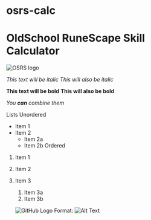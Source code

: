 # osrs-calc

<h1>OldSchool RuneScape Skill Calculator</h1>

![OSRS logo](https://imgcache.rune-server.ee/34c09dc813a25ee687c9538d85ec228c4ca81b20/687474703a2f2f7777772e727367672e6e6c2f696d616765732f636f6e74656e742f727330376b6f6f702e706e67)

_This text will be italic_
_This will also be italic_

**This text will be bold**
**This will also be bold**
  
  
_You **can** combine them_
  
  
Lists
Unordered
- Item 1
- Item 2
  - Item 2a
  - Item 2b
    Ordered
  
  
1. Item 1
1. Item 2
1. Item 3
   1. Item 3a
   1. Item 3b

   ![GitHub Logo](/images/logo.png)
   Format: ![Alt Text](url)
